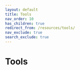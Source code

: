 ```yaml
---
layout: default
title: Tools
nav_order: 10
has_children: true
redirect_from: /resources/tools/
nav_exclude: true
search_exclude: true
---
```


# Tools
